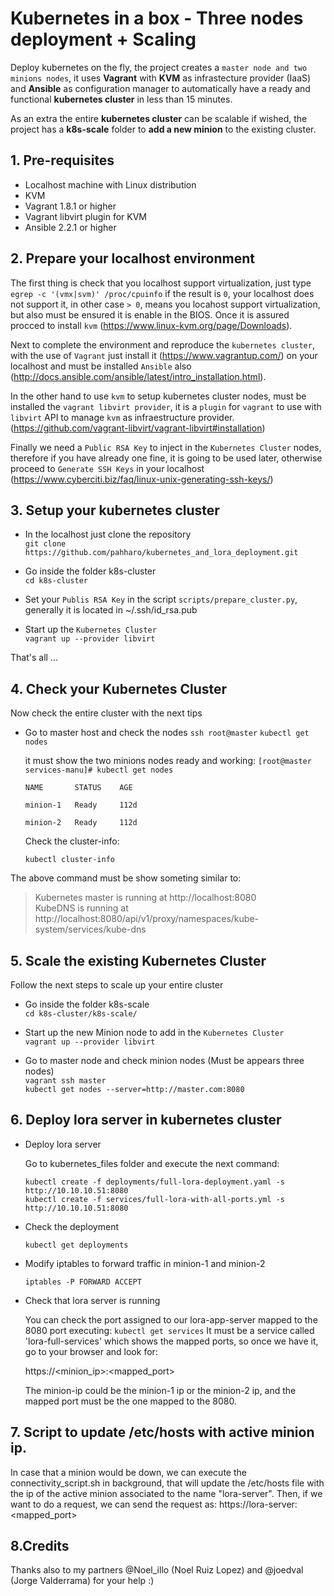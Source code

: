 # Kubernetes in a box - Three nodes deployment + Scaling

Deploy kubernetes on the fly, the project creates a ``master node and two minions nodes``,
it uses **Vagrant** with **KVM** as infrastecture provider (IaaS) and **Ansible** as configuration manager
to automatically have a ready and functional **kubernetes cluster** in less than 15 minutes.

As an extra the entire **kubernetes cluster** can be scalable if wished, the project has a **k8s-scale** folder
to **add a new minion** to the existing cluster.

## 1. Pre-requisites

* Localhost machine with Linux distribution
* KVM
* Vagrant 1.8.1 or higher
* Vagrant libvirt plugin for KVM
* Ansible 2.2.1 or higher

## 2. Prepare your localhost environment

The first thing is check that you localhost support virtualization, just type 
``egrep -c '(vmx|svm)' /proc/cpuinfo`` if the result is ``0``, your localhost does not support it, 
in other case ``> 0``, means you locahost support virtualization, but also must be ensured it is enable 
in the BIOS. Once it is assured procced to install ``kvm`` (https://www.linux-kvm.org/page/Downloads).

Next to complete the environment and reproduce the ``kubernetes cluster``, 
with the use of ``Vagrant`` just install it (https://www.vagrantup.com/) on your localhost and must be 
installed ``Ansible`` also (http://docs.ansible.com/ansible/latest/intro_installation.html).

In the other hand to use ``kvm`` to setup kubernetes cluster nodes, must be installed the ``vagrant libvirt provider``,
it is a ``plugin`` for ``vagrant`` to use with ``libvirt`` API to manage ``kvm`` as infraestructure provider.
(https://github.com/vagrant-libvirt/vagrant-libvirt#installation) 

Finally we need a ``Public RSA Key`` to inject in the ``Kubernetes Cluster`` nodes, therefore if you have already 
one fine, it is going to be used later, otherwise proceed to ``Generate SSH Keys`` in your localhost
(https://www.cyberciti.biz/faq/linux-unix-generating-ssh-keys/)

## 3. Setup your kubernetes cluster

* In the localhost just clone the repository   
   ``git clone https://github.com/pahharo/kubernetes_and_lora_deployment.git``

* Go inside the folder k8s-cluster  
   ``cd k8s-cluster``

* Set your ``Publis RSA Key`` in the script ``scripts/prepare_cluster.py``, generally it is located in ~/.ssh/id_rsa.pub

* Start up the ``Kubernetes Cluster``  
   ``vagrant up --provider libvirt``

That's all ...

## 4. Check your Kubernetes Cluster

Now check the entire cluster with the next tips

* Go to master host and check the nodes
  ``ssh root@master``
  ``kubectl get nodes``

  it must show the two minions nodes ready and working:
  ``[root@master services-manu]# kubectl get nodes``

    ``NAME       STATUS    AGE``

    ``minion-1   Ready     112d``

    ``minion-2   Ready     112d``

  Check the cluster-info:

  ``kubectl cluster-info``  

The above command must be show someting similar to:  
   
>Kubernetes master is running at http://localhost:8080   
>KubeDNS is running at http://localhost:8080/api/v1/proxy/namespaces/kube-system/services/kube-dns

## 5. Scale the existing Kubernetes Cluster

Follow the next steps to scale up your entire cluster

* Go inside the folder k8s-scale   
  ``cd k8s-cluster/k8s-scale/``   

* Start up the new Minion node to add in the ``Kubernetes Cluster``  
   ``vagrant up --provider libvirt``  

* Go to master node and check minion nodes (Must be appears three nodes)  
  ``vagrant ssh master``  
  ``kubectl get nodes --server=http://master.com:8080``  

## 6. Deploy lora server in kubernetes cluster

* Deploy lora server 

  Go to kubernetes_files folder and execute the next command:

     ``kubectl create -f deployments/full-lora-deployment.yaml -s http://10.10.10.51:8080``  
     ``kubectl create -f services/full-lora-with-all-ports.yml -s http://10.10.10.51:8080``
* Check the deployment

  ``kubectl get deployments``

* Modify iptables to forward traffic in minion-1 and minion-2

  ``iptables -P FORWARD ACCEPT``

* Check that lora server is running

  You can check the port assigned to our lora-app-server mapped to the 8080 port executing:
  ``kubectl get services``
  It must be a service called 'lora-full-services' which shows the mapped ports, so once we have it, go to your browser and look for:

    https://<minion_ip>:<mapped_port>

  The minion-ip could be the minion-1 ip or the minion-2 ip, and the mapped port must be the one mapped to the 8080.

## 7. Script to update /etc/hosts with active minion ip.
 
  In case that a minion would be down, we can execute the connectivity_script.sh in background, that will update the /etc/hosts file with the ip of the active minion associated to the name "lora-server". Then, if we want to do a request, we can send the request as:
    https://lora-server:<mapped_port>

## 8.Credits

Thanks also to my partners @Noel_illo (Noel Ruiz Lopez) and @joedval (Jorge Valderrama) for your help :)
